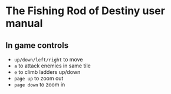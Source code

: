 # The Fishing Rod of Destiny user manual

## In game controls

* `up/down/left/right` to move
* `a` to attack enemies in same tile
* `e` to climb ladders up/down
* `page up` to zoom out
* `page down` to zoom in
